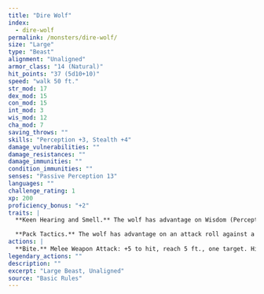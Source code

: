 ```yaml
---
title: "Dire Wolf"
index:
  - dire-wolf
permalink: /monsters/dire-wolf/
size: "Large"
type: "Beast"
alignment: "Unaligned"
armor_class: "14 (Natural)"
hit_points: "37 (5d10+10)"
speed: "walk 50 ft."
str_mod: 17
dex_mod: 15
con_mod: 15
int_mod: 3
wis_mod: 12
cha_mod: 7
saving_throws: ""
skills: "Perception +3, Stealth +4"
damage_vulnerabilities: ""
damage_resistances: ""
damage_immunities: ""
condition_immunities: ""
senses: "Passive Perception 13"
languages: ""
challenge_rating: 1
xp: 200
proficiency_bonus: "+2"
traits: |
  **Keen Hearing and Smell.** The wolf has advantage on Wisdom (Perception) checks that rely on hearing or smell.

  **Pack Tactics.** The wolf has advantage on an attack roll against a creature if at least one of the wolf's allies is within 5 ft. of the creature and the ally isn't incapacitated.
actions: |
  **Bite.** Melee Weapon Attack: +5 to hit, reach 5 ft., one target. Hit: 10 (2d6 + 3) piercing damage. If the target is a creature, it must succeed on a DC 13 Strength saving throw or be knocked prone.  
legendary_actions: ""
description: ""
excerpt: "Large Beast, Unaligned"
source: "Basic Rules"
---
```

